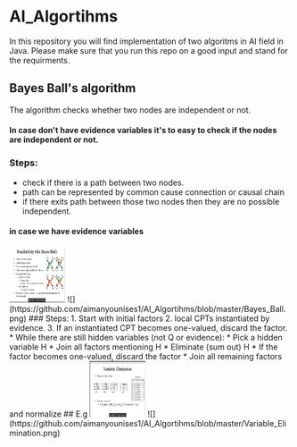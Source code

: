 # AI_Algortihms
In this repository you will find implementation of two algoritms in AI field in Java.
Please make sure that you run this repo on a good input and stand for the requirments.

## Bayes Ball's algorithm
The algorithm checks whether two nodes are independent or not.
#### In case don't have evidence variables it's to easy to check if the nodes are independent or not.
### Steps:
* check if there is a path between two nodes.
* path can be represented by common cause connection or causal chain
* if there exits path between those two nodes then they are no possible independent.
#### in case we have evidence variables
<img src="https://github.com/aimanyounises1/AI_Algortihms/blob/master/Bayes_Ball.png" width="100" height="100">
![](https://github.com/aimanyounises1/AI_Algortihms/blob/master/Bayes_Ball.png)
### Steps:
1. Start with initial factors
2. local CPTs instantiated by evidence.
3. If an instantiated CPT becomes one-valued, discard the factor.
* While there are still hidden variables (not Q or evidence):
  * Pick a hidden variable H
  * Join all factors mentioning H
  *  Eliminate (sum out) H
  *   If the factor becomes one-valued, discard the factor
* Join all remaining factors and normalize
## E.g
<img src="https://github.com/aimanyounises1/AI_Algortihms/blob/master/Variable_Elimination.png" width="100" height="100">
![](https://github.com/aimanyounises1/AI_Algortihms/blob/master/Variable_Elimination.png)
